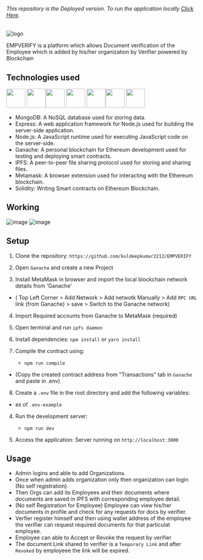 <h6>This repository is the Deployed version. To run the application locally <a href="https://github.com/kuldeepkumar2212/EMPVERIFY">Click Here</a>.</h6>

![logo](https://github.com/SadanandMiskin/EMPVERIFY/assets/119523972/82d6731a-401b-47f9-81cc-9d9fec1cfbcf)

<p>EMPVERIFY is a  platform which allows Document verification of the Employee which is added by his/her organization by Verifier powered by Blockchain</p>


## Technologies used 
<img height="50" src="https://user-images.githubusercontent.com/25181517/182884177-d48a8579-2cd0-447a-b9a6-ffc7cb02560e.png"> <img height="50" src="https://user-images.githubusercontent.com/25181517/183859966-a3462d8d-1bc7-4880-b353-e2cbed900ed6.png"><img height="50" src="https://user-images.githubusercontent.com/25181517/183568594-85e280a7-0d7e-4d1a-9028-c8c2209e073c.png"> <img height="50" src="https://github.com/SadanandMiskin/EMPVERIFY/assets/119523972/b72e05b0-052a-4a1e-b7b1-2a92c2efff57"> <img height="50" src="https://github.com/SadanandMiskin/EMPVERIFY/assets/119523972/fd6cd0cf-1dc0-455b-91b4-16bcc7906f75"><img height="50" src="https://github.com/SadanandMiskin/EMPVERIFY/assets/119523972/9bb85c4b-d67c-41ea-bf87-b9d87ee5daa2"> <img height="50" src="https://github.com/SadanandMiskin/EMPVERIFY/assets/119523972/9123ac80-d7ce-4f95-b19d-e1b2681071be"> 


- MongoDB: A NoSQL database used for storing data.
- Express: A web application framework for Node.js used for building the server-side application.
- Node.js: A JavaScript runtime used for executing JavaScript code on the server-side.
- Ganache: A personal blockchain for Ethereum development used for testing and deploying smart contracts.
- IPFS: A peer-to-peer file sharing protocol used for storing and sharing files.
- Metamask: A browser extension used for interacting with the Ethereum blockchain.
- Solidity: Writing Smart contracts on Ethereum Blockchain.


## Working 
![image](https://github.com/SadanandMiskin/EMPVERIFY/assets/119523972/867de8ef-d818-4a6d-ab96-c62afa023b51) ![image](https://github.com/SadanandMiskin/EMPVERIFY_DEPLOY/assets/119523972/e6d17b64-bf38-44a4-ba8c-f82ce735f8da)





## Setup

1. Clone the repository: `https://github.com/kuldeepkumar2212/EMPVERIFY`

2. Open `Ganache` and create a new Project

3. Install MetaMask in browser and import the local blockchain network details from 'Ganache'
 - ( Top Left Corner > Add Network > Add netwotk Manually > Add `RPC URL` link (from Ganache) > save > Switch to the Ganache network)
4. Import Required accounts from Ganache to MetaMask (required)

5. Open terminal and run `ipfs daemon`

6. Install dependencies:
    `npm install` or `yarn install`
   
7.  Compile the contract using:
    - `npm run compile`
- (Copy the created contract address from "Transactions" tab in `Ganache` and paste in .env)
    
8. Create a `.env` file in the root directory and add the following variables:
- as of `.env-example` 
   
4. Run the development server:
   - `npm run dev`

5. Access the application:
Server running on `http://localhost:3000` 



## Usage
- Admin logins and able to add Organizations.
- Once when admin adds organization only then organization can login (No self registration).
- Then Orgs can add its Employees and their documents where documents are saved in IPFS with corresponding employee detail.
- (No self Registration for Employee) Employee can view his/her documents in profile and check for any requests for docs by verifier.
- Verfier register himself and then using wallet address of the employee the verifier can request  required documents for that particulat employee.
- Employee can able to Accept or Revoke the request by verifier
- The document Link shared to verifier is a `Temporary Link` and after `Revoked` by employeee the link will be expired.
